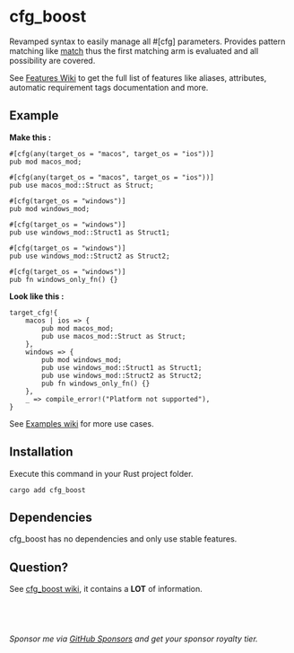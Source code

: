 
# cfg_boost

Revamped syntax to easily manage all #[cfg] parameters. Provides pattern matching like [match](https://doc.rust-lang.org/rust-by-example/flow_control/match.html) thus the first matching arm is evaluated and all possibility are covered.

See [Features Wiki](https://github.com/NickelAngeStudio/cfg_boost/wiki/Features) to get the full list of features like aliases, attributes, automatic requirement tags documentation and more.

## Example
**Make this :**
```
#[cfg(any(target_os = "macos", target_os = "ios"))]
pub mod macos_mod;

#[cfg(any(target_os = "macos", target_os = "ios"))]
pub use macos_mod::Struct as Struct;

#[cfg(target_os = "windows")]
pub mod windows_mod;

#[cfg(target_os = "windows")]
pub use windows_mod::Struct1 as Struct1;

#[cfg(target_os = "windows")]
pub use windows_mod::Struct2 as Struct2;

#[cfg(target_os = "windows")]
pub fn windows_only_fn() {}
```

**Look like this :**
```
target_cfg!{
    macos | ios => {
        pub mod macos_mod;
        pub use macos_mod::Struct as Struct;
    },
    windows => {
        pub mod windows_mod;
        pub use windows_mod::Struct1 as Struct1;
        pub use windows_mod::Struct2 as Struct2;
        pub fn windows_only_fn() {}
    },
    _ => compile_error!("Platform not supported"),
}
```

See [Examples wiki](https://github.com/NickelAngeStudio/cfg_boost/wiki/Examples) for more use cases.


## Installation
Execute this command in your Rust project folder.
```
cargo add cfg_boost
```

## Dependencies
cfg_boost has no dependencies and only use stable features.

## Question?
See [cfg_boost wiki](https://github.com/NickelAngeStudio/cfg_boost/wiki), it contains a **LOT** of information.

&nbsp;
---

*Sponsor me via [GitHub Sponsors](https://github.com/sponsors/NickelAngeStudio) and get your sponsor royalty tier.*
